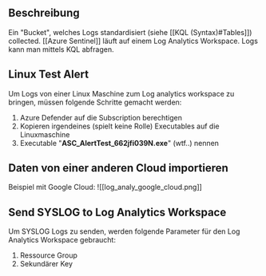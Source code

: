 ## Beschreibung
Ein "Bucket", welches Logs standardisiert (siehe [[KQL (Syntax)#Tables]]) collected. [[Azure Sentinel]] läuft auf einem Log Analytics Workspace. Logs kann man mittels KQL abfragen.
## Linux Test Alert
Um Logs von einer Linux Maschine zum Log analytics workspace zu bringen, müssen folgende Schritte gemacht werden:
1. Azure Defender auf die Subscription berechtigen
2. Kopieren irgendeines (spielt keine Rolle) Executables auf die Linuxmaschine
3. Executable "**ASC_AlertTest_662jfi039N.exe**" (wtf..) nennen
## Daten von einer anderen Cloud importieren
Beispiel mit Google Cloud: 
![[log_analy_google_cloud.png]]

## Send SYSLOG to Log Analytics Workspace
Um SYSLOG Logs zu senden, werden folgende Parameter für den Log Analytics Workspace gebraucht:
1. Ressource Group 
2. Sekundärer Key